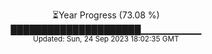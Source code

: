 <p align="center">
⏳Year Progress (73.08 %) <br>
█████████████████████▁▁▁▁▁▁▁▁▁ <br>
<sub>Updated: Sun, 24 Sep 2023 18:02:35 GMT</sub>
</p>

